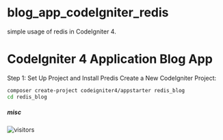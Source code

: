 # blog_app_codeIgniter_redis
simple usage of redis in CodeIgniter 4.
# CodeIgniter 4 Application Blog App

Step 1: Set Up Project and Install Predis
Create a New CodeIgniter Project:

```bash
composer create-project codeigniter4/appstarter redis_blog
cd redis_blog
```

##### misc
![visitors](https://visitor-badge.laobi.icu/badge?page_id=AzwadFawadHasan.blog_app_codeIgniter_redis)
